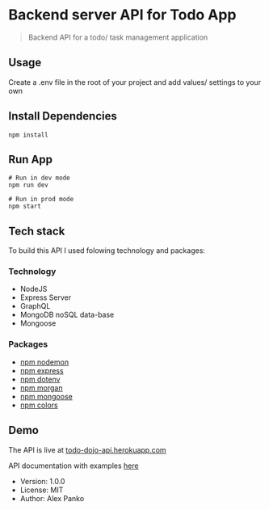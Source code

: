 # Backend server API for Todo App

> Backend API for a todo/ task management application

## Usage

Create a .env file in the root of your project and add values/ settings to your own

## Install Dependencies

```
npm install
```

## Run App

```
# Run in dev mode
npm run dev

# Run in prod mode
npm start
```

## Tech stack 

To build this API I used folowing technology and packages:

### Technology
- NodeJS 
- Express Server
- GraphQL
- MongoDB noSQL data-base 
- Mongoose

### Packages
- [npm nodemon](https://www.npmjs.com/package/nodemon)
- [npm express](https://www.npmjs.com/package/express)
- [npm dotenv](https://www.npmjs.com/package/dotenv)
- [npm morgan](https://www.npmjs.com/package/morgan)
- [npm mongoose](https://www.npmjs.com/package/mongoose)
- [npm colors](https://www.npmjs.com/package/colors)

## Demo

The API is live at [todo-dojo-api.herokuapp.com](https://todo-dojo-api.herokuapp.com/)

API documentation with examples [here](https://documenter.getpostman.com/view/10852837/Uzs13mfV)

- Version: 1.0.0
- License: MIT
- Author: Alex Panko